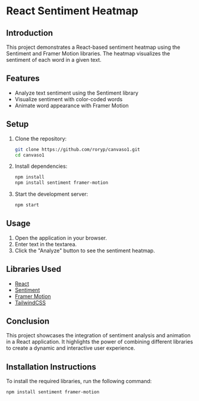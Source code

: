 # React Sentiment Heatmap

## Introduction

This project demonstrates a React-based sentiment heatmap using the Sentiment and Framer Motion libraries. The heatmap visualizes the sentiment of each word in a given text.

## Features

- Analyze text sentiment using the Sentiment library
- Visualize sentiment with color-coded words
- Animate word appearance with Framer Motion

## Setup

1. Clone the repository:
   ```sh
   git clone https://github.com/roryp/canvaso1.git
   cd canvaso1
   ```

2. Install dependencies:
   ```sh
   npm install
   npm install sentiment framer-motion
   ```

3. Start the development server:
   ```sh
   npm start
   ```

## Usage

1. Open the application in your browser.
2. Enter text in the textarea.
3. Click the "Analyze" button to see the sentiment heatmap.

## Libraries Used

- [React](https://reactjs.org/)
- [Sentiment](https://www.npmjs.com/package/sentiment)
- [Framer Motion](https://www.framer.com/motion/)
- [TailwindCSS](https://tailwindcss.com/)

## Conclusion

This project showcases the integration of sentiment analysis and animation in a React application. It highlights the power of combining different libraries to create a dynamic and interactive user experience.

## Installation Instructions

To install the required libraries, run the following command:
```sh
npm install sentiment framer-motion
```
